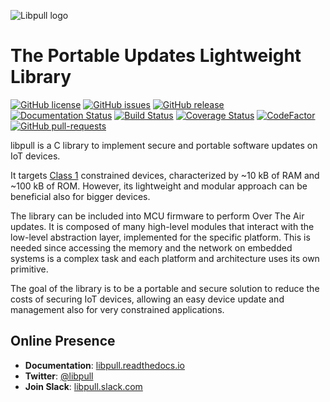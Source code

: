 ![Libpull logo](https://github.com/AntonioLangiu/libpull/raw/master/libpull.png)

# The Portable Updates Lightweight Library

[![GitHub license](https://img.shields.io/github/license/libpull/libpull.svg)](https://github.com/libpull/libpull/blob/update/readme/LICENSE)
[![GitHub issues](https://img.shields.io/github/issues/libpull/libpull.svg)](https://github.com/libpull/libpull/issues)
[![GitHub release](https://img.shields.io/github/release/libpull/libpull.svg)](https://github.com/libpull/libpull/releases)
[![Documentation Status](https://readthedocs.org/projects/libpull/badge/?version=latest)](https://libpull.readthedocs.io/en/latest/?badge=latest)
[![Build Status](https://travis-ci.org/libpull/libpull.svg?branch=master)](https://travis-ci.org/libpull/libpull)
[![Coverage Status](https://coveralls.io/repos/github/libpull/libpull/badge.svg)](https://coveralls.io/github/libpull/libpull)
[![CodeFactor](https://www.codefactor.io/repository/github/libpull/libpull/badge)](https://www.codefactor.io/repository/github/libpull/libpull)
[![GitHub pull-requests](https://img.shields.io/github/issues-pr/libpull/libpull.svg)](https://github.com/libpull/libpull/pulls)

libpull is a C library to implement secure and portable software updates on IoT devices.

It targets [Class 1](https://tools.ietf.org/html/rfc7228#section-3)
constrained devices, characterized by ~10 kB of RAM and ~100 kB of ROM.
However, its lightweight and modular approach can be beneficial also for bigger devices.

The library can be included into MCU firmware to perform
Over The Air updates. It is composed of many high-level
modules that interact with the low-level abstraction layer, implemented
for the specific platform. This is needed since
accessing the memory and the network on embedded systems
is a complex task and each platform and architecture uses its
own primitive.

The goal of the library is to be a portable and secure solution
to reduce the costs of securing IoT devices, allowing an easy
device update and management also for very
constrained applications.

## Online Presence

- **Documentation**: [libpull.readthedocs.io](http://libpull.readthedocs.io)
- **Twitter**: [@libpull](https://twitter.com/libpull)
- **Join Slack**: [libpull.slack.com](https://join.slack.com/t/libpull/shared_invite/enQtNDEyOTkzMjE5MDkxLTEyZjUxZGE4MDYwNzE4ODdmYzFkZTA1NDAyN2ExOGVlYzQ3ODhkNTk1ZTZjMDExMmE1NjhiNmUyYjRmN2ZkYzc)

